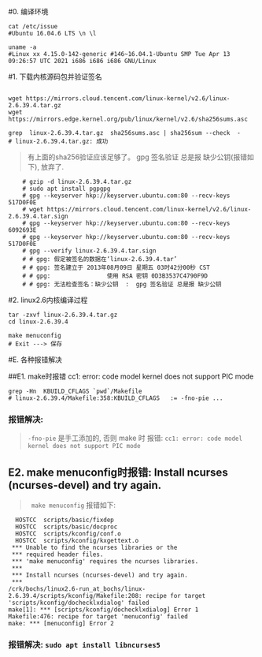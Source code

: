 #0. 编译环境
```shell
cat /etc/issue
#Ubuntu 16.04.6 LTS \n \l

uname -a
#Linux xx 4.15.0-142-generic #146~16.04.1-Ubuntu SMP Tue Apr 13 09:26:57 UTC 2021 i686 i686 i686 GNU/Linux

```

#1. 下载内核源码包并验证签名

```shell

wget https://mirrors.cloud.tencent.com/linux-kernel/v2.6/linux-2.6.39.4.tar.gz
wget https://mirrors.edge.kernel.org/pub/linux/kernel/v2.6/sha256sums.asc

grep  linux-2.6.39.4.tar.gz  sha256sums.asc | sha256sum --check  -
# linux-2.6.39.4.tar.gz: 成功

```


> 有上面的sha256验证应该足够了。
> gpg 签名验证 总是报 缺少公钥(报错如下), 放弃了. 
```shell
    # gzip -d linux-2.6.39.4.tar.gz
    # sudo apt install pgpgpg
    # gpg --keyserver hkp://keyserver.ubuntu.com:80 --recv-keys  517D0F0E
    # wget https://mirrors.cloud.tencent.com/linux-kernel/v2.6/linux-2.6.39.4.tar.sign
    # gpg --keyserver hkp://keyserver.ubuntu.com:80 --recv-keys 6092693E
    # gpg --keyserver hkp://keyserver.ubuntu.com:80 --recv-keys 517D0F0E
    # gpg --verify linux-2.6.39.4.tar.sign
    # # gpg: 假定被签名的数据在‘linux-2.6.39.4.tar’
    # # gpg: 签名建立于 2013年08月09日 星期五 03时42分00秒 CST
    # # gpg:                使用 RSA 密钥 0D3B3537C4790F9D
    # # gpg: 无法检查签名：缺少公钥  :  gpg 签名验证 总是报 缺少公钥	
```

#2. linux2.6内核编译过程
```
tar -zxvf linux-2.6.39.4.tar.gz
cd linux-2.6.39.4

make menuconfig
# Exit ---> 保存
```


#E. 各种报错解决

##E1. make时报错 cc1: error: code model kernel does not support PIC mode

```shell
grep -Hn  KBUILD_CFLAGS `pwd`/Makefile 
# linux-2.6.39.4/Makefile:358:KBUILD_CFLAGS   := -fno-pie ... 
```
### 报错解决:
> ```-fno-pie``` 是手工添加的, 否则 make 时 报错: ```cc1: error: code model kernel does not support PIC mode```

## E2. make menuconfig时报错: Install ncurses (ncurses-devel) and try again.

> ``` make menuconfig``` 报错如下:

```text
  HOSTCC  scripts/basic/fixdep
  HOSTCC  scripts/basic/docproc
  HOSTCC  scripts/kconfig/conf.o
  HOSTCC  scripts/kconfig/kxgettext.o
 *** Unable to find the ncurses libraries or the
 *** required header files.
 *** 'make menuconfig' requires the ncurses libraries.
 *** 
 *** Install ncurses (ncurses-devel) and try again.
 *** 
/crk/bochs/linux2.6-run_at_bochs/linux-2.6.39.4/scripts/kconfig/Makefile:208: recipe for target 'scripts/kconfig/dochecklxdialog' failed
make[1]: *** [scripts/kconfig/dochecklxdialog] Error 1
Makefile:476: recipe for target 'menuconfig' failed
make: *** [menuconfig] Error 2
```
### 报错解决: ```sudo apt install libncurses5```

